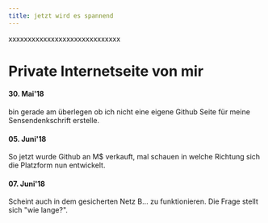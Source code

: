 ```yaml
---   
title: jetzt wird es spannend    
--- 
```


xxxxxxxxxxxxxxxxxxxxxxxxxxxxx


Private Internetseite von mir
============================================

#### 30. Mai'18
bin gerade am überlegen ob ich nicht eine eigene Github Seite für meine Sensendenkschrift erstelle.

#### 05. Juni'18
So jetzt wurde Github an M$ verkauft, mal schauen in welche Richtung sich die Platzform nun entwickelt.

#### 07. Juni'18
Scheint auch in dem gesicherten Netz B... zu funktionieren. Die Frage stellt sich "wie lange?".





